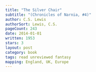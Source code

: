 ```yaml
---
title: "The Silver Chair"
subtitle: "(Chronicles of Narnia, #4)"
author: C.S. Lewis
authorSort: Lewis, C.S.
pageCount: 243
date: 2014-01-01
written: 1953
stars: 3
layout: post
category: book
tags: read unreviewed fantasy
mapping: England, UK, Europe
---
```

